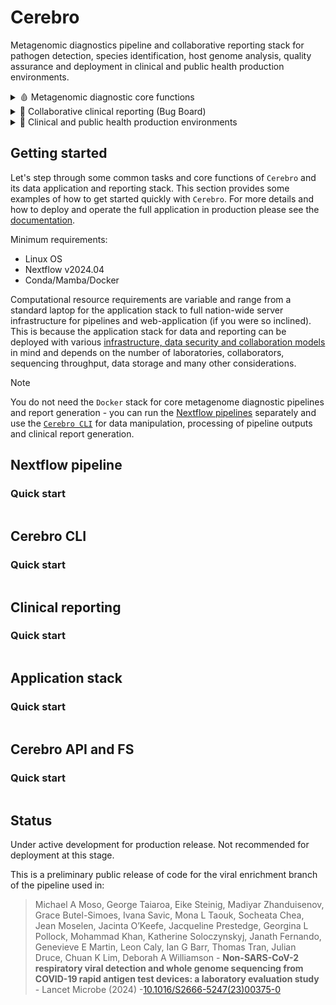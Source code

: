 # Cerebro

Metagenomic diagnostics pipeline and collaborative reporting stack for pathogen detection, species identification, host genome analysis, quality assurance and deployment in clinical and public health production environments.

<details>
<summary>🩸 Metagenomic diagnostic core functions </summary>
<br>
 
Main

- Multi-classifier taxonomic profiling, metagenome assembly and alignment in Nextflow pipelines
- Optimized pangenome host depletion and background depletion with [`Scrubby`]() and `Metabuli`/`Strobealign`
- Viral infections, pan-viral enrichment protocols and syndrome-specific subtyping panels using [`Vircov`]()
- Differential host tumor DNA diagnostics using segmental CNV detection and methylation classifiers ([`Sturgeon`]())

Support
 
- Species identification pipelines with [`GTDB`]() for prokaryotic ONT/Illumina reference level genomes
- MAG recovery from enriched culture and sample co-assembly, unclassified viral bin prediction ([`geNomad`, `RdRP`]())
- Custom database and index construction, grafted taxonomies, genome cleaning and syndromic diversity injection with [`Cipher`]()

</details>

<details>
<summary>📰 Collaborative clinical reporting (Bug Board) </summary>
<br>
 
- [Collaborative and auditable pathogen determination]() from metagenome sequencing results
- Multi-tenant Svelte application and API with secure local or web-server deployment configs
- Scalable application stack deployment with different data security and collaboration models
- Stack configuration and deployment integrated into the primary command-line interface ([Cerebro CLI]()) 
- Clinical reporting with [`Typst`]() formatted templates linked into the database of evidence from multi-classifier/databases
- Secure [`wasm` enabled report generation]() in-browser for sensitive reports, interactive data visualizations
- Auditable team member comments and results discussion for expert panel reviews of data ([online "Bug Board"]())

</details>

<details>
<summary>🏥 Clinical and public health production environments </summary>
<br>
 
- Simulations using in silico syndromic reference panels for ONT/Illumina signal-level and read-level data with [`Cipher`]()
- Evaluation of simulation and patient datasets for continous integration of quality assurance with [`Cipher`]() and [`Cerebro`]()
- Background/sample site/kitome contamination issues in general clinical or public health environments via the Cerebro API
- Distributed sequence and analysis storage, file system and data retention policies, cloud storage etc. through [`SeaweedFS`]() integration
- [Standard operating procedures]() for continous operation of `Cerebro` as a service for clinical diagnostic reporting
- Experimental protocols for reference labs for optimisation of the [UMI-adapter DNA/RNA protocol]() for low abundance clinical sample types

</details>

## Getting started

Let's step through some common tasks and core functions of `Cerebro` and its data application and reporting stack. This section provides some examples of how to get started quickly with `Cerebro`. For more details and how to deploy and operate the full application in production please see the [documentation](). 

Minimum requirements:

* Linux OS
* Nextflow v2024.04
* Conda/Mamba/Docker

Computational resource requirements are variable and range from a standard laptop for the application stack to full nation-wide server infrastructure for pipelines and web-application (if you were so inclined). This is because the application stack for data and reporting can be deployed with various [infrastructure, data security and collaboration models]() in mind and depends on the number of laboratories, collaborators, sequencing throughput, data storage and many other considerations.

> [!NOTE]
You do not need the `Docker` stack for core metagenome diagnostic pipelines and report generation - you can run the [Nextflow pipelines]() separately and use the [`Cerebro CLI`](#command-line-client) for data manipulation, processing of pipeline outputs and clinical report generation.

## Nextflow pipeline 

### Quick start

```

```

## Cerebro CLI

### Quick start

```

```


## Clinical reporting

### Quick start

```

```


## Application stack

### Quick start

```

```


## Cerebro API and FS

### Quick start

```

```

## Status

Under active development for production release. Not recommended for deployment at this stage. 

This is a preliminary public release of code for the viral enrichment branch of the pipeline used in:

> Michael A Moso, George Taiaroa, Eike Steinig, Madiyar Zhanduisenov, Grace Butel-Simoes, Ivana Savic, Mona L Taouk, Socheata Chea, Jean Moselen, Jacinta O’Keefe, Jacqueline Prestedge, Georgina L Pollock, Mohammad Khan, Katherine Soloczynskyj, Janath Fernando, Genevieve E Martin, Leon Caly, Ian G Barr, Thomas Tran, Julian Druce, Chuan K Lim, Deborah A Williamson - **Non-SARS-CoV-2 respiratory viral detection and whole genome sequencing from COVID-19 rapid antigen test devices: a laboratory evaluation study** - Lancet Microbe (2024) -[10.1016/S2666-5247(23)00375-0](https://doi.org/10.1016/S2666-5247(23)00375-0)

